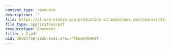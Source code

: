 ```yaml
---
content_type: resource
description: ''
file: https://ol-ocw-studio-app-production.s3.amazonaws.com/courses/22-314j-structural-mechanics-in-nuclear-power-technology-fall-2006/5b68cfa82825e1e124a14f66024b9e9f_v_2.pdf
file_type: application/pdf
resourcetype: Document
title: v_2.pdf
uid: 5b68cfa8-2825-e1e1-24a1-4f66024b9e9f
---
```

